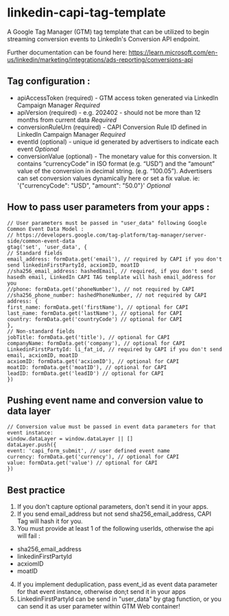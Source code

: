 # linkedin-capi-tag-template

A Google Tag Manager (GTM) tag template that can be utilized to begin streaming conversion events to LinkedIn's Conversion API endpoint.

Further documentation can be found here: https://learn.microsoft.com/en-us/linkedin/marketing/integrations/ads-reporting/conversions-api

## Tag configuration :

- apiAccessToken (required) - GTM access token generated via LinkedIn Campaign Manager _Required_
- apiVersion (required) - e.g. 202402 - should not be more than 12 months from current data _Required_
- conversionRuleUrn (required) - CAPI Conversion Rule ID defined in LinkedIn Campaign Manager _Required_
- eventId (optional) - unique id generated by advertisers to indicate each event _Optional_
- conversionValue (optional) - The monetary value for this conversion. It contains “currencyCode” in ISO format (e.g. “USD”) and the “amount” value of the conversion in decimal string. (e.g. “100.05”). Advertisers can set conversion values dynamically here or set a fix value. ie: '{"currencyCode": "USD", "amount": "50.0"}' _Optional_

## How to pass user parameters from your apps :

```
// User parameters must be passed in "user_data" following Google Common Event Data Model :
// https://developers.google.com/tag-platform/tag-manager/server-side/common-event-data
gtag('set', 'user_data', {
// Standard fields
email_address: formData.get('email'), // required by CAPI if you don't send linkedinFirstPartyId, acxiomID, moatID
//sha256_email_address: hashedEmail, // required, if you don't send hasedh email, LinkedIn CAPI TAG template will hash email_address for you
//phone: formData.get('phoneNumber'), // not required by CAPI
//sha256_phone_number: hashedPhoneNumber, // not required by CAPI
address: {
first_name: formData.get('firstName'), // optional for CAPI
last_name: formData.get('lastName'), // optional for CAPI
country: formData.get('countryCode') // optional for CAPI
},
// Non-standard fields
jobTitle: formData.get('title'), // optional for CAPI
companyName: formData.get('company'), // optional for CAPI
LinkedinFirstPartyId: li_fat_id, // required by CAPI if you don't send email, acxiomID, moatID
acxiomID: formData.get('acxiomID'), // optional for CAPI
moatID: formData.get('moatID'), // optional for CAPI
leadID: formData.get('leadID') // optional for CAPI
})
```

## Pushing event name and conversion value to data layer

```
// Conversion value must be passed in event data parameters for that event instance:
window.dataLayer = window.dataLayer || []
dataLayer.push({
event: 'capi_form_submit', // user defined event name
currency: formData.get('currency'), // optional for CAPI
value: formData.get('value') // optional for CAPI
})
```

## Best practice

1. If you don't capture optional parameters, don't send it in your apps.
2. If you send email_address but not send sha256_email_address, CAPI Tag will hash it for you.
3. You must provide at least 1 of the following userIds, otherwise the api will fail :

- sha256_email_address
- linkedinFirstPartyId
- acxiomID
- moatID

4. If you implement deduplication, pass event_id as event data parameter for that event instance, otherwise don;t send it in your apps
5. LinkedinFirstPartyId can be send in "user_data" by gtag function, or you can send it as user parameter within GTM Web container!
